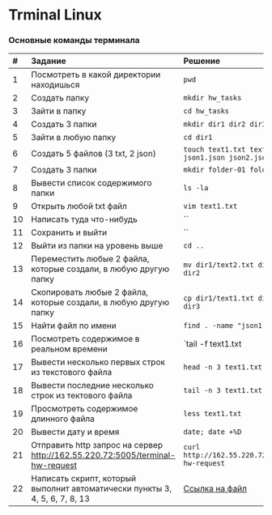 # Trminal Linux

### Основные команды терминала

|#|Задание|Решение|
|:--|:--|:--|
|1|Посмотреть в какой директории находишься|`pwd`|
|2|Создать папку|`mkdir hw_tasks`|
|3|Зайти в папку|`cd hw_tasks`|
|4|Создать 3 папки|`mkdir dir1 dir2 dir3`|
|5|Зайти в любую папку|`cd dir1`|
|6|Создать 5 файлов (3 txt, 2 json)|`touch text1.txt text2.txt text3.txt json1.json json2.json`|
|7|Создать 3 папки|`mkdir folder-01 folder-02 folder-03`|
|8|Вывести список содержимого папки|`ls -la`|
|9|Открыть любой txt файл|`vim text1.txt`|
|10|Написать туда что-нибудь|``|
|11|Сохранить и выйти|``|
|12|Выйти из папки на уровень выше|`cd ..`|
|13|Переместить любые 2 файла, которые создали, в любую другую папку|`mv dir1/text2.txt dir1/json2.json dir2`|
|14|Скопировать любые 2 файла, которые создали, в любую другую папку|`cp dir1/text1.txt dir1/json1.json dir3`|
|15|Найти файл по имени|`find . -name "json1.json"`|
|16|Посмотреть содержимое в реальном времени|`tail -f text1.txt | grep "hello"`|
|17|Вывести несколько первых строк из текстового файла|`head -n 3 text1.txt`|
|18|Вывести последние несколько строк из тектового файла|`tail -n 3 text1.txt`|
|19|Просмотреть содержимое длинного файла|`less text1.txt`|
|20|Вывести дату и время|`date; date +%D`|
|21|Отправить http запрос на сервер <http://162.55.220.72:5005/terminal-hw-request>|`curl http://162.55.220.72:5005/terminal-hw-request`|
|22|Написать скрипт, который выполнит автоматически пункты 3, 4, 5, 6, 7, 8, 13|[Ссылка на файл](https://github.com/zakharov-dmitriy/terminal/blob/main/script.sh)|
